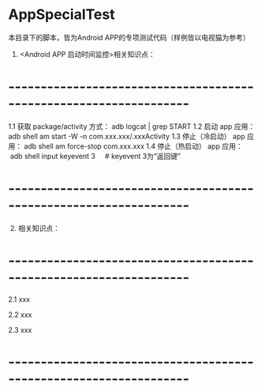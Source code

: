 # AppSpecialTest

本目录下的脚本，皆为Android APP的专项测试代码（样例皆以电视猫为参考）

  1. <Android APP 启动时间监控>相关知识点：
# ------------------------------------------------------------------ #
1.1 获取 package/activity 方式：
  adb logcat | grep START
1.2 启动 app 应用：
  adb shell am start -W -n com.xxx.xxx/.xxxActivity 
1.3 停止（冷启动） app 应用：
  adb shell am force-stop com.xxx.xxx
1.4 停止（热启动） app 应用：
  adb shell input keyevent 3     # keyevent 3为“返回键”
# ------------------------------------------------------------------ #

  2. <Android APP >相关知识点：
# ------------------------------------------------------------------ #
2.1 xxx
  
2.2 xxx

2.3 xxx
# ------------------------------------------------------------------ #
